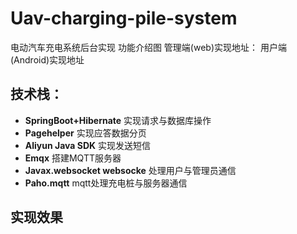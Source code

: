 # Uav-charging-pile-system
电动汽车充电系统后台实现
功能介绍图
管理端(web)实现地址：
用户端(Android)实现地址

## 技术栈：
* **SpringBoot+Hibernate** 实现请求与数据库操作
* **Pagehelper**  实现应答数据分页
* **Aliyun Java SDK** 实现发送短信
* **Emqx** 搭建MQTT服务器
* **Javax.websocket websocke** 处理用户与管理员通信
* **Paho.mqtt** mqtt处理充电桩与服务器通信

## 实现效果
